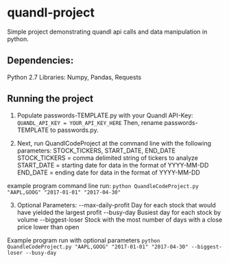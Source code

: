 # quandl-project
Simple project demonstrating quandl api calls and data manipulation in python.

## Dependencies:
 Python 2.7
 Libraries: Numpy, Pandas, Requests

## Running the project
1. Populate passwords-TEMPLATE.py with your Quandl API-Key:
`QUANDL_API_KEY = YOUR_API_KEY_HERE`
Then, rename passwords-TEMPLATE to passwords.py.

2. Next, run QuandlCodeProject at the command line with the following parameters:
STOCK_TICKERS, START_DATE, END_DATE
STOCK_TICKERS = comma delimited string of tickers to analyze
START_DATE = starting date for data in the format of YYYY-MM-DD
END_DATE = ending date for data in the format of YYYY-MM-DD

example program command line run:
`python QuandleCodeProject.py "AAPL,GOOG" "2017-01-01" "2017-04-30"`

3. Optional Parameters:
--max-daily-profit
Day for each stock that would have yielded the largest profit
--busy-day
Busiest day for each stock by volume
--biggest-loser
Stock with the most number of days with a close price lower than open

Example program run with optional parameters
`python QuandleCodeProject.py "AAPL,GOOG" "2017-01-01" "2017-04-30" --biggest-loser --busy-day`
